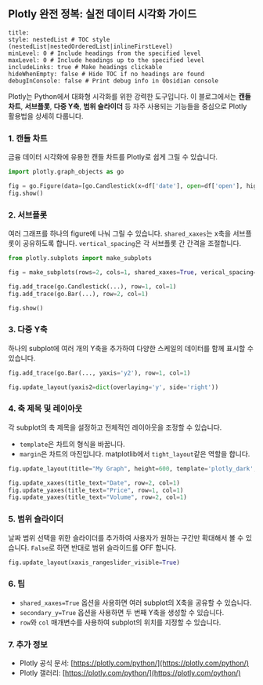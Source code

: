 ## Plotly 완전 정복: 실전 데이터 시각화 가이드

```table-of-contents
title: 
style: nestedList # TOC style (nestedList|nestedOrderedList|inlineFirstLevel)
minLevel: 0 # Include headings from the specified level
maxLevel: 0 # Include headings up to the specified level
includeLinks: true # Make headings clickable
hideWhenEmpty: false # Hide TOC if no headings are found
debugInConsole: false # Print debug info in Obsidian console
```

Plotly는 Python에서 대화형 시각화를 위한 강력한 도구입니다. 이 블로그에서는 **캔들 차트**, **서브플롯**, **다중 Y축**, **범위 슬라이더** 등 자주 사용되는 기능들을 중심으로 Plotly 활용법을 상세히 다룹니다.

### 1. 캔들 차트

금융 데이터 시각화에 유용한 캔들 차트를 Plotly로 쉽게 그릴 수 있습니다.

```python
import plotly.graph_objects as go

fig = go.Figure(data=[go.Candlestick(x=df['date'], open=df['open'], high=df['high'], low=df['low'], close=df['close'])])
fig.show()
```

### 2. 서브플롯

여러 그래프를 하나의 figure에 나눠 그릴 수 있습니다.
`shared_xaxes`는 x축을 서브플롯이 공유하도록 합니다.
`vertical_spacing`은 각 서브플롯 간 간격을 조절합니다.

```python
from plotly.subplots import make_subplots

fig = make_subplots(rows=2, cols=1, shared_xaxes=True, verical_spacing=0.05)

fig.add_trace(go.Candlestick(...), row=1, col=1)
fig.add_trace(go.Bar(...), row=2, col=1)

fig.show()
```

### 3. 다중 Y축

하나의 subplot에 여러 개의 Y축을 추가하여 다양한 스케일의 데이터를 함께 표시할 수 있습니다.

```python
fig.add_trace(go.Bar(..., yaxis='y2'), row=1, col=1)

fig.update_layout(yaxis2=dict(overlaying='y', side='right'))
```

### 4. 축 제목 및 레이아웃

각 subplot의 축 제목을 설정하고 전체적인 레이아웃을 조정할 수 있습니다.
* `template`은 차트의 형식을 바꿉니다.
* `margin`은 차트의 마진입니다. matplotlib에서 `tight_layout`같은 역할을 합니다.
```python
fig.update_layout(title="My Graph", height=600, template='plotly_dark', margin=dict(l=0,r=0,t=50,b=0))

fig.update_xaxes(title_text="Date", row=2, col=1)
fig.update_yaxes(title_text="Price", row=1, col=1)
fig.update_yaxes(title_text="Volume", row=2, col=1)
```

### 5. 범위 슬라이더

날짜 범위 선택을 위한 슬라이더를 추가하여 사용자가 원하는 구간만 확대해서 볼 수 있습니다. `False`로 하면 반대로 범위 슬라이드를 OFF 합니다.

```python
fig.update_layout(xaxis_rangeslider_visible=True)
```

### 6. 팁

- `shared_xaxes=True` 옵션을 사용하면 여러 subplot의 X축을 공유할 수 있습니다.
- `secondary_y=True` 옵션을 사용하면 두 번째 Y축을 생성할 수 있습니다.
- `row`와 `col` 매개변수를 사용하여 subplot의 위치를 지정할 수 있습니다.

### 7. 추가 정보

- Plotly 공식 문서: [https://plotly.com/python/](https://plotly.com/python/)
- Plotly 갤러리: [https://plotly.com/python/](https://plotly.com/python/)
